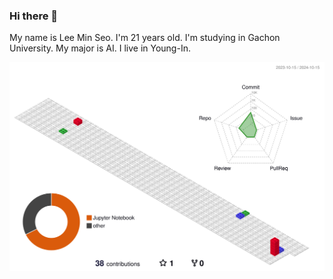 ### Hi there 👋

<!--
**minxxeo/minxxeo** is a ✨ _special_ ✨ repository because its `README.md` (this file) appears on your GitHub profile.

Here are some ideas to get you started:

- 🔭 I’m currently working on ...
- 🌱 I’m currently learning ...
- 👯 I’m looking to collaborate on ...
- 🤔 I’m looking for help with ...
- 💬 Ask me about ...
- 📫 How to reach me: ...
- 😄 Pronouns: ...
- ⚡ Fun fact: ...
-->
My name is Lee Min Seo. 
I'm 21 years old. 
I'm studying in Gachon University. 
My major is AI.
I live in Young-In.


![](./profile-3d-contrib/profile-gitblock.svg)
